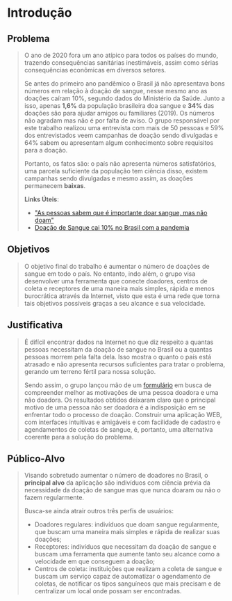 # Introdução

## Problema
> O ano de 2020 fora um ano atípico para todos os países do mundo, trazendo consequências sanitárias inestimáveis, assim como sérias consequências econômicas em diversos setores. 
>
> Se antes do primeiro ano pandêmico o Brasil já não apresentava bons números em relação à doação de sangue, nesse mesmo ano as doações caíram 10%, segundo dados do Ministério da Saúde. Junto a isso, apenas **1,6%** da população brasileira doa sangue e **34%** das doações são para ajudar amigos ou familiares (2019). Os números não agradam mas não é por falta de aviso. O grupo responsável por este trabalho realizou uma entrevista com mais de 50 pessoas e 59% dos entrevistados veem campanhas de doação sendo divulgadas e 64% sabem ou apresentam algum conhecimento sobre requisitos para a doação.
>
> Portanto, os fatos são: o país não apresenta números satisfatórios, uma parcela suficiente da população tem ciência disso, existem campanhas sendo divulgadas e mesmo assim, as doações permanecem **baixas**.
>
> **Links Úteis**:
> - ["As pessoas sabem que é importante doar sangue, mas não doam"](https://observatorio3setor.org.br/carrossel/as-pessoas-sabem-que-e-importante-doar-sangue-mas-nao-doam/)
> - [Doação de Sangue cai 10% no Brasil com a pandemia](https://www.cnnbrasil.com.br/saude/doacao-de-sangue-cai-10-no-brasil-com-a-pandemia/)

## Objetivos
> O objetivo final do trabalho é aumentar o número de doações de sangue em todo o país. No entanto, indo além, o grupo visa desenvolver uma ferramenta que conecte doadores, centros de coleta e receptores de uma maneira mais simples, rápida e menos burocrática através da Internet, visto que esta é uma rede que torna tais objetivos possíveis graças a seu alcance e sua velocidade.

## Justificativa

> É difícil encontrar dados na Internet no que diz respeito a quantas pessoas necessitam da doação de sangue no Brasil ou a quantas pessoas morrem pela falta dela. Isso mostra o quanto o país está atrasado e não apresenta recursos suficientes para tratar o problema, gerando um terreno fértil para nossa solução.
>
> Sendo assim, o grupo lançou mão de um [formulário](https://docs.google.com/forms/d/e/1FAIpQLSckXgpITmKIlPd5HBuv3YHSJd5ql6veM9GdSM8RbrDljqHWnQ/viewform) em busca de compreender melhor as motivações de uma pessoa doadora e uma não doadora. Os resultados obtidos deixaram claro que o principal motivo de uma pessoa não ser doadora é a indisposição em se enfrentar todo o processo de doação. Construir uma aplicação WEB, com interfaces intuitivas e amigáveis e com facilidade de cadastro e agendamentos de coletas de sangue, é, portanto, uma alternativa coerente para a solução do problema.

## Público-Alvo

> Visando sobretudo aumentar o número de doadores no Brasil, o **principal alvo** da aplicação são indivíduos com ciência prévia da necessidade da doação de sangue mas que nunca doaram ou não o fazem regularmente.
> 
> Busca-se ainda atrair outros três perfis de usuários:
> - Doadores regulares: indivíduos que doam sangue regularmente, que buscam uma maneira mais simples e rápida de realizar suas doações;
> - Receptores: indivíduos que necessitam da doação de sangue e buscam uma ferramenta que aumente tanto seu alcance como a velocidade em que conseguem a doação;
> - Centros de coleta: instituições que realizam a coleta de sangue e buscam um serviço capaz de automatizar o agendamento de coletas, de notificar os tipos sanguíneos que mais precisam e de centralizar um local onde possam ser encontradas.
